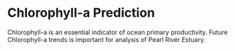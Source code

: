 # Chlorophyll-a Prediction
Chlorophyll-a is an essential indicator of ocean primary productivity. Future Chlorophyll-a trends is important for analysis of Pearl River Estuary.


